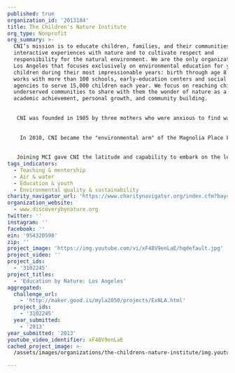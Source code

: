 ```yaml
---
published: true
organization_id: '2013184'
title: The Children's Nature Institute
org_type: Nonprofit
org_summary: >-
  CNI’s mission is to educate children, families, and their communities through
  interactive experiences with nature and to cultivate respect and
  responsibility for the natural environment. We are the only organization in
  Los Angeles that focuses exclusively on environmental education for young
  children during their most impressionable years: birth through age 8. CNI
  works with more than 100 schools, early-education centers and social service
  agencies to serve 15,000 children each year. We focus on reaching children in
  underserved communities to share with them the wonder of nature as a tool for
  academic achievement, personal growth, and community building.
   
   
   CNI was founded in 1985 by three mothers who were anxious to find ways to teach young children about nature outside of the classroom. We have been at the forefront of the movement to connect children with nature ever since. The organization was run by a core group of volunteers that led young families on walks at area parks and beaches. After the Los Angeles riots in 1992, motivated by the call for equity, justice and inclusion, CNI launched the outreach Nature Discovery Program to give children from low-income neighborhoods and academically low-ranking schools of Los Angeles the opportunity to learn science, math and reading skills through experiences with the natural world. In 2000, CNI added a traveling classroom called the WonderMobile to the program (a visit that includes live animals and various natural artifacts).
   
   
    In 2010, CNI became the "environmental arm" of the Magnolia Place Family Center. As part of the groundbreaking Magnolia Community Initiative, CNI actively collaborates within a network of more than 70 service providers to improve the quality of life, including educational outcomes, for the 100,000 people living within a 500-block radius of the Center. CNI offers a wide range of hands-on activities for families living in West Adams, Pico-Union, and the North Figueroa Corridor. These communities represent some of Los Angeles County's most challenged neighborhoods with historically low educational access and a high rate of families living at or below the federal poverty level. We have served more than 350,000 children, their parents, and teachers in the greater Los Angeles area since we started, and show no signs of slowing down. 
   
   
   Joining MCI gave CNI the latitude and capability to embark on the leadership role for ExN:LA, a collaboration modeled on MCI and focused on bringing continuous, high-quality environmental education to schools throughout Los Angeles. Now in its second year, ExN:LA has grown to include the entire 2nd and 3rd grades at 2 schools, 6 partner organizations and the MCI network of collaborators and community. ExN:LA is part of national Education by Nature umbrella with iterations throughout California, Hawaii and Massachusetts, each of which is designed to meet the specific needs of its community, and to share best practices and ideas with each other
tags_indicators:
  - Teaching & mentorship
  - Air & water
  - Education & youth
  - Environmental quality & sustainability
charity_navigator_url: 'https://www.charitynavigator.org/index.cfm?bay=search.profile&ein=954320598'
organization_website:
  - www.discoverybynature.org
twitter: ''
instagram: ''
facebook: ''
ein: '954320598'
zip: ''
project_image: 'https://img.youtube.com/vi/xF48V9enLaE/hqdefault.jpg'
project_video: ''
project_ids:
  - '3102245'
project_titles:
  - 'Education by Nature: Los Angeles'
aggregated:
  challenge_url:
    - 'http://maker.good.is/myla2050/projects/ExNLA.html'
  project_ids:
    - '3102245'
  year_submitted:
    - '2013'
year_submitted: '2013'
youtube_video_identifier: xF48V9enLaE
cached_project_image: >-
  /assets/images/organizations/the-childrens-nature-institute/img.youtube.com/vi/xF48V9enLaE/hqdefault.jpg

---
```

